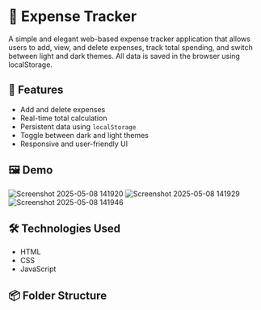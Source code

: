 # 💸 Expense Tracker

A simple and elegant web-based expense tracker application that allows users to add, view, and delete expenses, track total spending, and switch between light and dark themes. All data is saved in the browser using localStorage.

## 🌟 Features

- Add and delete expenses
- Real-time total calculation
- Persistent data using `localStorage`
- Toggle between dark and light themes
- Responsive and user-friendly UI

## 🖼️ Demo

![Screenshot 2025-05-08 141920](https://github.com/user-attachments/assets/abd8811b-b173-46e7-9167-ee0e5e453d76)
![Screenshot 2025-05-08 141929](https://github.com/user-attachments/assets/bd0646cc-2e9e-4208-b62d-ce7c214919e1)
![Screenshot 2025-05-08 141946](https://github.com/user-attachments/assets/35baec32-bc81-4b0d-8a1d-72091d799916)

## 🛠️ Technologies Used

- HTML
- CSS
- JavaScript

## 📦 Folder Structure

